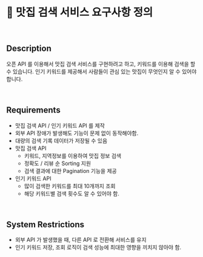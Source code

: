 # 📜 맛집 검색 서비스 요구사항 정의
<br>


## Description
오픈 API 를 이용해서 맛집 검색 서비스를 구현하려고 하고, 키워드를 이용해 검색을 할 수 있습니다. 인기 키워드를 제공해서 사람들이 관심 있는 맛집이 무엇인지 알 수 있어야 합니다.

<br>

## Requirements
* 맛집 검색 API / 인기 키워드 API 를 제작
* 외부 API 장애가 발생해도 기능이 문제 없이 동작해야함.
* 대량의 검색 기록 데이터가 저장될 수 있음
* 맛집 검색 API
    * 키워드, 지역정보를 이용하여 맛집 정보 검색
    * 정확도 / 리뷰 순 Sorting 지원
    * 검색 결과에 대한 Pagination 기능을 제공
* 인기 키워드 API
    * 많이 검색한 키워드를 최대 10개까지 조회
    * 해당 키워드별 검색 횟수도 알 수 있어야 함.

<br>

## System Restrictions
* 외부 API 가 발생했을 때, 다른 API 로 전환해 서비스를 유지
* 인기 키워드 저장, 조회 로직이 검색 성능에 최대한 영향을 끼치지 않아야 함.